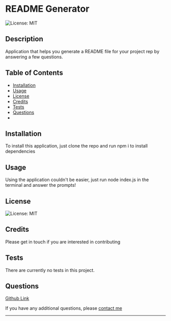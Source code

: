# README Generator

  ![License: MIT](https://img.shields.io/badge/License-MIT-yellow.svg)

  ## Description
  Application that helps you generate a README file for your project rep by answering a few questions.
  
  ## Table of Contents
  
  - [Installation](#installation)
  - [Usage](#usage)
  - [License](#license)
  - [Credits](#credits)
  - [Tests](#tests)
  - [Questions](#questions)
  -
  
  ## Installation 
  To install this application, just clone the repo and run npm i to install dependencies

  ## Usage
  Using the application couldn't be easier, just run node index.js in the terminal and answer the prompts!


  ## License
  ![License: MIT](https://img.shields.io/badge/License-MIT-yellow.svg)

  ## Credits
  Please get in touch if you are interested in contributing

  ## Tests
  There are currently no tests in this project.
  

  ## Questions
  [Github Link](https://github.com/nailahmukhtar)

  If you have any additional questions, please [contact me](mailto:nailah@outlook.com)

  ---
